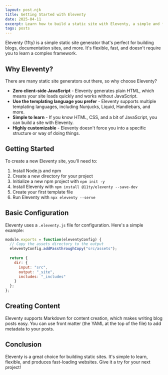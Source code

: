 ```yaml
---
layout: post.njk
title: Getting Started with Eleventy
date: 2025-04-11
excerpt: Learn how to build a static site with Eleventy, a simple and flexible static site generator.
tags: posts
---
```


Eleventy (11ty) is a simple static site generator that's perfect for building blogs, documentation sites, and more. It's flexible, fast, and doesn't require you to learn a complex framework.

## Why Eleventy?

There are many static site generators out there, so why choose Eleventy?

- **Zero client-side JavaScript** - Eleventy generates plain HTML, which means your site loads quickly and works without JavaScript.
- **Use the templating language you prefer** - Eleventy supports multiple templating languages, including Nunjucks, Liquid, Handlebars, and more.
- **Simple to learn** - If you know HTML, CSS, and a bit of JavaScript, you can build a site with Eleventy.
- **Highly customizable** - Eleventy doesn't force you into a specific structure or way of doing things.

## Getting Started

To create a new Eleventy site, you'll need to:

1. Install Node.js and npm
2. Create a new directory for your project
3. Initialize a new npm project with `npm init -y`
4. Install Eleventy with `npm install @11ty/eleventy --save-dev`
5. Create your first template file
6. Run Eleventy with `npx eleventy --serve`

## Basic Configuration

Eleventy uses a `.eleventy.js` file for configuration. Here's a simple example:

```javascript
module.exports = function(eleventyConfig) {
  // Copy the assets directory to the output
  eleventyConfig.addPassthroughCopy("src/assets");
  
  return {
    dir: {
      input: "src",
      output: "_site",
      includes: "_includes"
    }
  };
};
```

## Creating Content

Eleventy supports Markdown for content creation, which makes writing blog posts easy. You can use front matter (the YAML at the top of the file) to add metadata to your posts.

## Conclusion

Eleventy is a great choice for building static sites. It's simple to learn, flexible, and produces fast-loading websites. Give it a try for your next project!
